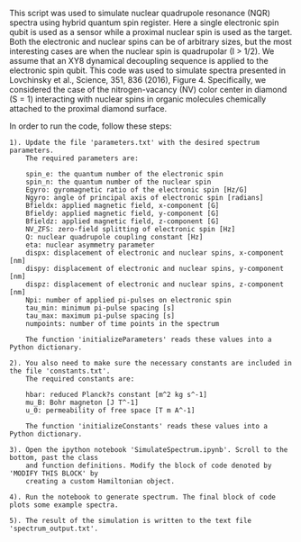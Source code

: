This script was used to simulate nuclear quadrupole resonance (NQR) spectra using hybrid quantum spin register. Here a single electronic spin qubit is used as a sensor while a proximal nuclear spin is used as the target. Both the electronic and nuclear spins can be of arbitrary sizes, but the most interesting cases are when the nuclear spin is quadrupolar (I > 1/2). We assume that an XY8 dynamical decoupling sequence is applied to the electronic spin qubit. This code was used to simulate spectra presented in Lovchinsky et al., Science, 351, 836 (2016), Figure 4. Specifically, we considered the case of the nitrogen-vacancy (NV) color center in diamond (S = 1) interacting with nuclear spins in organic molecules chemically attached to the proximal diamond surface.

In order to run the code, follow these steps:

	1). Update the file 'parameters.txt' with the desired spectrum parameters. 
		The required parameters are:

		spin_e: the quantum number of the electronic spin
		spin_n: the quantum number of the nuclear spin
		Egyro: gyromagnetic ratio of the electronic spin [Hz/G]
		Ngyro: angle of principal axis of electronic spin [radians]  
		Bfieldx: applied magnetic field, x-component [G]
		Bfieldy: applied magnetic field, y-component [G]
		Bfieldz: applied magnetic field, z-component [G]
		NV_ZFS: zero-field splitting of electronic spin [Hz]
		Q: nuclear quadrupole coupling constant [Hz]
		eta: nuclear asymmetry parameter
		dispx: displacement of electronic and nuclear spins, x-component [nm]
		dispy: displacement of electronic and nuclear spins, y-component [nm]
		dispz: displacement of electronic and nuclear spins, z-component [nm]
		Npi: number of applied pi-pulses on electronic spin
		tau_min: minimum pi-pulse spacing [s]
		tau_max: maximum pi-pulse spacing [s]
		numpoints: number of time points in the spectrum

		The function 'initializeParameters' reads these values into a Python dictionary. 

	2). You also need to make sure the necessary constants are included in the file 'constants.txt'. 
		The required constants are:

		hbar: reduced Planck?s constant [m^2 kg s^-1]
		mu_B: Bohr magneton [J T^-1]
		u_0: permeability of free space [T m A^-1]
		
		The function 'initializeConstants' reads these values into a Python dictionary. 

	3). Open the ipython notebook 'SimulateSpectrum.ipynb'. Scroll to the bottom, past the class 
		and function definitions. Modify the block of code denoted by 'MODIFY THIS BLOCK' by 
		creating a custom Hamiltonian object.

	4). Run the notebook to generate spectrum. The final block of code plots some example spectra.

	5). The result of the simulation is written to the text file 'spectrum_output.txt'.